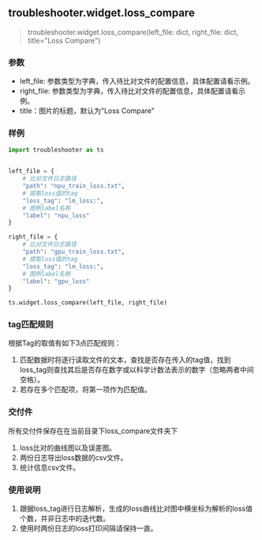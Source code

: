 ## troubleshooter.widget.loss_compare
>
> troubleshooter.widget.loss_compare(left_file: dict, right_file: dict, title="Loss Compare")

### 参数

- left_file: 参数类型为字典，传入待比对文件的配置信息，具体配置请看示例。
- right_file: 参数类型为字典，传入待比对文件的配置信息，具体配置请看示例。
- title：图片的标题，默认为"Loss Compare"

### 样例

```python
import troubleshooter as ts


left_file = {
    # 比对文件日志路径
    "path": "npu_train_loss.txt",
    # 提取loss值的tag
    "loss_tag": "lm_loss:",
    # 图例label名称
    "label": "npu_loss"
}

right_file = {
    # 比对文件日志路径
    "path": "gpu_train_loss.txt",
    # 提取loss值的tag
    "loss_tag": "lm_loss:",
    # 图例label名称
    "label": "gpu_loss"
}

ts.widget.loss_compare(left_file, right_file)
```

### tag匹配规则
根据Tag的取值有如下3点匹配规则：

1. 匹配数据时将逐行读取文件的文本，查找是否存在传入的tag值，找到loss_tag则查找其后是否存在数字或以科学计数法表示的数字（忽略两者中间空格）。
2. 若存在多个匹配项，将第一项作为匹配值。


### 交付件
所有交付件保存在在当前目录下loss_compare文件夹下

1. loss比对的曲线图以及误差图。
2. 两份日志导出loss数据的csv文件。
3. 统计信息csv文件。

### 使用说明
1. 跟据loss_tag进行日志解析，生成的loss曲线比对图中横坐标为解析的loss值个数，并非日志中的迭代数。
2. 使用时两份日志的loss打印间隔请保持一直。
